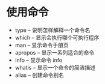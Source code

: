 # 使用命令

- type – 说明怎样解释一个命令名
- which – 显示会执行哪个可执行程序
- man – 显示命令手册页
- apropos – 显示一系列适合的命令
-  info – 显示命令 info
- whatis – 显示一个命令的简洁描述
- alias – 创建命令别名